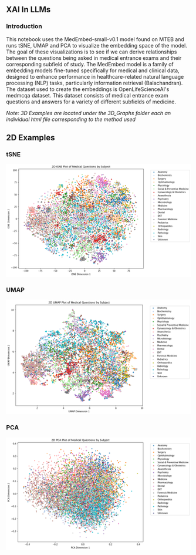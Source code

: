 ## XAI In LLMs

### Introduction
This notebook uses the MedEmbed-small-v0.1 model found on MTEB and runs tSNE, UMAP and PCA to visualize the embedding space of the model. 
The goal of these visualizations is to see if we can derive relationships between the questions being asked in medical entrance exams and their corresponding subfield of study. 
The MedEmbed model is a family of embedding models fine-tuned specifically for medical and clinical data, designed to enhance performance in healthcare-related natural 
language processing (NLP) tasks, particularly information retrieval (Balachandran). The dataset used to create the embeddings is OpenLifeScienceAI's medmcqa dataset. This dataset 
consists of medical entrance exam questions and answers for a variety of different subfields of medicine.

*Note: 3D Examples are located under the 3D_Graphs folder each an individual html file corresponding to the method used*

## 2D Examples
### tSNE
![tSNE Plot](./2D_Graphs/tSNE_2D.png)

### UMAP
![UMAP Plot](./2D_Graphs/UMAP_2D.png)

### PCA
![PCA Plot](./2D_Graphs/PCA_2D.png)
